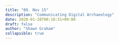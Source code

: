 ```yaml
---
title: "09. Nov 15"
description: "Communicating Digital Archaeology"
date: 2020-01-28T00:10:51+09:00
draft: false
author: "Shawn Graham"
collapsible: true
---
```

